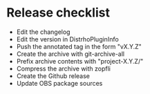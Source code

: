 # Release checklist

- Edit the changelog
- Edit the version in DistrhoPluginInfo
- Push the annotated tag in the form "vX.Y.Z"
- Create the archive with git-archive-all
- Prefix archive contents with "project-X.Y.Z/"
- Compress the archive with zopfli
- Create the Github release
- Update OBS package sources
